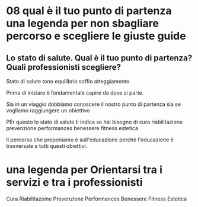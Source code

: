 # 08  qual è il tuo punto di partenza una legenda per non sbagliare percorso e scegliere le giuste guide 


## Lo stato di salute. Qual è il tuo punto di partenza? Quali professionisti scegliere?




Stato di salute tono equilibrio soffio atteggiamento 

Prima di iniziare è fondamentale capire da dove si parte.

Sia in un viaggio dobbiamo conoscere il nostro punto di partenza sia se vogliamo raggiungere un obiettivo 

PEr questo lo stato di salute
ti indica 
se hai bisogno di cura riabilitazione prevenzione performances benessere fitness estetica 

Il percorso che proponiamo è sull'educazione perchè l'educazione è trasversale a tutti questi obiettivi.




# una legenda per Orientarsi tra i servizi e tra i professionisti 


Cura 
Riabilitazoine
Prevenzione
Performances
Benessere
Fitness
Estetica


<!--stackedit_data:
eyJoaXN0b3J5IjpbLTEyMzI1MTkwNjQsMTI2NjkxMzc0MCwtMT
Y2ODM1MDQ5OCwtMTY5OTcxNjA1LC0xMjUzNjk1ODc3LC0xNDQ0
NTA3MzE0LC0xODY5Mjg2OTEwLDc2NDI0NTI2Miw1MzEwODU1OT
FdfQ==
-->